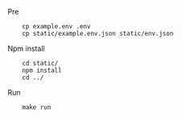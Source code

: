 Pre
```
    cp example.env .env
    cp static/example.env.json static/env.json
```
Npm install
```
	cd static/
	npm install
	cd ../
```
Run
```
    make run
```